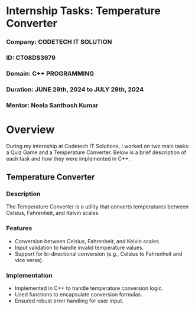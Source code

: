 # Internship Tasks: Temperature Converter

### Company: CODETECH IT SOLUTION
### ID: CT08DS3979
### Domain: C++ PROGRAMMING
### Duration: JUNE 29th, 2024 to JULY 29th, 2024
### Mentor: Neela Santhosh Kumar  


# Overview
During my internship at Codetech IT Solutions, I worked on two main tasks: a Quiz Game and a Temperature Converter. Below is a brief description of each task and how they were implemented in C++.


## Temperature Converter
### Description
The Temperature Converter is a utility that converts temperatures between Celsius, Fahrenheit, and Kelvin scales.

### Features
- Conversion between Celsius, Fahrenheit, and Kelvin scales.
- Input validation to handle invalid temperature values.
- Support for bi-directional conversion (e.g., Celsius to Fahrenheit and vice versa).

### Implementation
- Implemented in C++ to handle temperature conversion logic.
- Used functions to encapsulate conversion formulas.
- Ensured robust error handling for user input.
